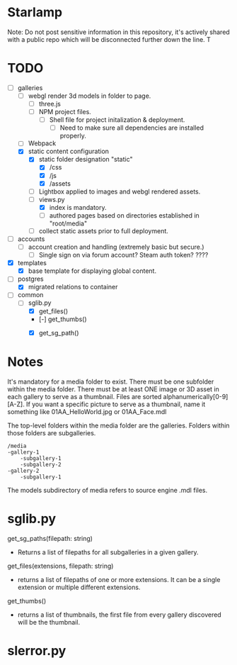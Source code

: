 # Starlamp
Note: Do not post sensitive information in this repository, it's actively shared with a public repo which will be disconnected further down the line.
T
# TODO
- [ ] galleries
  - [ ] webgl render 3d models in folder to page.
    - [ ] three.js
    - [ ] NPM project files.
      - [ ] Shell file for project initalization & deployment.
        - [ ] Need to make sure all dependencies are installed properly.
  - [ ] Webpack
  - [X] static content configuration 
    - [X] static folder designation "static"
      - [X] /css
      - [X] /js
      - [X] /assets
    - [ ] Lightbox applied to images and webgl rendered assets.
    - [ ] views.py
      - [X] index is mandatory.
      - [ ] authored pages based on directories established in "root/media"
    - [ ] collect static assets prior to full deployment.
- [ ] accounts
  - [ ] account creation and handling (extremely basic but secure.)
    - [ ] Single sign on via forum account? Steam auth token? ????
- [X] templates
  - [X] base template for displaying global content.
- [ ] postgres
  - [X] migrated relations to container
- [ ] common 
  - [ ] sglib.py
    - [X] get_files()
    - [-] get_thumbs()
    - [X] get_sg_path()


# Notes
It's mandatory for a media folder to exist. There must be one subfolder within the media folder. There must be at least
ONE image or 3D asset in each gallery to serve as a thumbnail. Files are sorted alphanumerically[0-9][A-Z]. If you want a
specific picture to serve as a thumbnail, name it something like 01AA_HelloWorld.jpg or 01AA_Face.mdl

The top-level folders within the media folder are the galleries. Folders within those folders are subgalleries.
``` 
/media
-gallery-1
    -subgallery-1
    -subgallery-2
-gallery-2
    -subgallery-1
```

The models subdirectory of media refers to source engine .mdl files.

# sglib.py
get_sg_paths(filepath: string)
 - Returns a list of filepaths for all subgalleries in a given gallery.

get_files(extensions, filepath: string)
- returns a list of filepaths of one or more extensions. It can be a single extension or multiple different extensions.

get_thumbs()
- returns a list of thumbnails, the first file from every gallery discovered will be the thumbnail.



# slerror.py 


